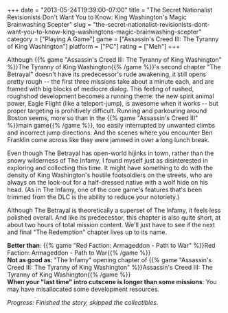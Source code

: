+++
date = "2013-05-24T19:39:00-07:00"
title = "The Secret Nationalist Revisionists Don't Want You to Know: King Washington's Magic Brainwashing Scepter"
slug = "the-secret-nationalist-revisionists-dont-want-you-to-know-king-washingtons-magic-brainwashing-scepter"
category = ["Playing A Game"]
game = ["Assassin's Creed III: The Tyranny of King Washington"]
platform = ["PC"]
rating = ["Meh"]
+++

Although {{% game "Assassin's Creed III: The Tyranny of King Washington" %}}The Tyranny of King Washington{{% /game %}}'s second chapter "The Betrayal" doesn't have its predecessor's rude awakening, it still opens pretty rough -- the first three missions take about a minute each, and are framed with big blocks of mediocre dialog.  This feeling of rushed, roughshod development becomes a running theme: the new spirit animal power, Eagle Flight (like a teleport-jump), is awesome when it works -- but proper targeting is prohitively difficult.  Running and parkouring around Boston seems, more so than in the {{% game "Assassin's Creed III" %}}main game{{% /game %}}, too easily interrupted by unwanted climbs and incorrect jump directions.  And the scenes where you encounter Ben Franklin come across like they were jammed in over a long lunch break.

Even though The Betrayal has open-world hijinks in town, rather than the snowy wilderness of The Infamy, I found myself just as disinterested in exploring and collecting this time.  It might have something to do with the density of King Washington's hostile footsoldiers on the streets, who are always on the look-out for a half-dressed native with a wolf hide on his head.  (As in The Infamy, one of the core game's features that's been trimmed from the DLC is the ability to reduce your notoriety.)

Although The Betrayal is theoretically a superset of The Infamy, it feels less polished overall.  And like its predecessor, this chapter is also quite short, at about two hours of total mission content.  We'll just have to see if the next and final "The Redemption" chapter lives up to its name.

<b>Better than</b>: {{% game "Red Faction: Armageddon - Path to War" %}}Red Faction: Armageddon - Path to War{{% /game %}}  
<b>Not as good as</b>: "The Infamy" opening chapter of {{% game "Assassin's Creed III: The Tyranny of King Washington" %}}Assassin's Creed III: The Tyranny of King Washington{{% /game %}}  
<b>When your "last time" intro cutscene is longer than some missions</b>: You may have misallocated some development resources.

<i>Progress: Finished the story, skipped the collectibles.</i>
